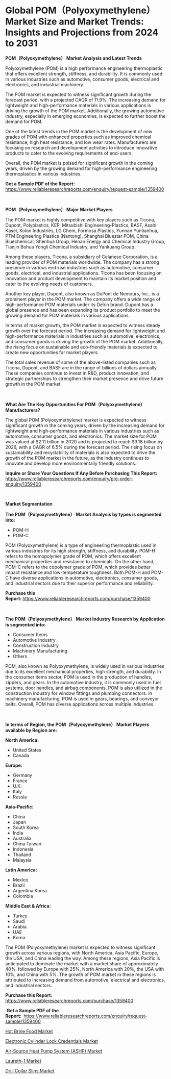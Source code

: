 <p><h1>Global POM（Polyoxymethylene） Market Size and Market Trends: Insights and Projections from 2024 to 2031</h1></p><p><strong>POM（Polyoxymethylene） Market Analysis and Latest Trends</strong></p>
<p><p>Polyoxymethylene (POM) is a high performance engineering thermoplastic that offers excellent strength, stiffness, and durability. It is commonly used in various industries such as automotive, consumer goods, electrical and electronics, and industrial machinery.</p><p>The POM market is expected to witness significant growth during the forecast period, with a projected CAGR of 11.9%. The increasing demand for lightweight and high-performance materials in various applications is driving the growth of the POM market. Additionally, the growing automotive industry, especially in emerging economies, is expected to further boost the demand for POM.</p><p>One of the latest trends in the POM market is the development of new grades of POM with enhanced properties such as improved chemical resistance, high heat resistance, and low wear rates. Manufacturers are focusing on research and development activities to introduce innovative products to cater to the evolving requirements of end-users.</p><p>Overall, the POM market is poised for significant growth in the coming years, driven by the growing demand for high-performance engineering thermoplastics in various industries.</p></p>
<p><strong>Get a Sample PDF of the Report:&nbsp;</strong> <a href="https://www.reliableresearchreports.com/enquiry/request-sample/1359400">https://www.reliableresearchreports.com/enquiry/request-sample/1359400</a></p>
<p>&nbsp;</p>
<p><strong>POM（Polyoxymethylene） Major Market Players</strong></p>
<p><p>The POM market is highly competitive with key players such as Ticona, Dupont, Polyplastics, KEP, Mitsubishi Engineering-Plastics, BASF, Asahi Kasei, Kolon Industries, LG Chem, Formosa Plastics, Yunnan Yuntianhua, PTM Engineering Plastics (Nantong), Shanghai Bluestar POM, China Bluechemical, Shenhua Group, Henan Energy and Chemical Industry Group, Tianjin Bohua Yongli Chemical Industry, and Yankuang Group.</p><p>Among these players, Ticona, a subsidiary of Celanese Corporation, is a leading provider of POM materials worldwide. The company has a strong presence in various end-use industries such as automotive, consumer goods, electrical, and industrial applications. Ticona has been focusing on innovation and product development to maintain its market position and cater to the evolving needs of customers.</p><p>Another key player, Dupont, also known as DuPont de Nemours, Inc., is a prominent player in the POM market. The company offers a wide range of high-performance POM materials under its Delrin brand. Dupont has a global presence and has been expanding its product portfolio to meet the growing demand for POM materials in various applications.</p><p>In terms of market growth, the POM market is expected to witness steady growth over the forecast period. The increasing demand for lightweight and high-performance materials in industries such as automotive, electronics, and consumer goods is driving the growth of the POM market. Additionally, the rising focus on sustainable and eco-friendly materials is expected to create new opportunities for market players.</p><p>The total sales revenue of some of the above-listed companies such as Ticona, Dupont, and BASF are in the range of billions of dollars annually. These companies continue to invest in R&D, product innovation, and strategic partnerships to strengthen their market presence and drive future growth in the POM market.</p></p>
<p>&nbsp;</p>
<p><strong>What Are The Key Opportunities For POM（Polyoxymethylene） Manufacturers?</strong></p>
<p><p>The global POM (Polyoxymethylene) market is expected to witness significant growth in the coming years, driven by the increasing demand for lightweight and high-performance materials in various industries such as automotive, consumer goods, and electronics. The market size for POM was valued at $2.11 billion in 2020 and is projected to reach $3.18 billion by 2026, with a CAGR of 6.5% during the forecast period. The rising focus on sustainability and recyclability of materials is also expected to drive the growth of the POM market in the future, as the industry continues to innovate and develop more environmentally friendly solutions.</p></p>
<p><strong>Inquire or Share Your Questions If Any Before Purchasing This Report:</strong> <a href="https://www.reliableresearchreports.com/enquiry/pre-order-enquiry/1359400">https://www.reliableresearchreports.com/enquiry/pre-order-enquiry/1359400</a></p>
<p>&nbsp;</p>
<p><strong>Market Segmentation</strong></p>
<p><strong>The POM（Polyoxymethylene） Market Analysis by types is segmented into:</strong></p>
<p><ul><li>POM-H</li><li>POM-C</li></ul></p>
<p><p>POM (Polyoxymethylene) is a type of engineering thermoplastic used in various industries for its high strength, stiffness, and durability. POM-H refers to the homopolymer grade of POM, which offers excellent mechanical properties and resistance to chemicals. On the other hand, POM-C refers to the copolymer grade of POM, which provides better impact resistance and low-temperature toughness. Both POM-H and POM-C have diverse applications in automotive, electronics, consumer goods, and industrial sectors due to their superior performance and reliability.</p></p>
<p><strong>Purchase this Report:&nbsp;</strong><a href="https://www.reliableresearchreports.com/purchase/1359400">https://www.reliableresearchreports.com/purchase/1359400</a></p>
<p>&nbsp;</p>
<p><strong>The POM（Polyoxymethylene） Market Industry Research by Application is segmented into:</strong></p>
<p><ul><li>Consumer Items</li><li>Automotive Industry</li><li>Construction Industry</li><li>Machinery Manufacturing</li><li>Others</li></ul></p>
<p><p>POM, also known as Polyoxymethylene, is widely used in various industries due to its excellent mechanical properties, high strength, and durability. In the consumer items sector, POM is used in the production of handles, zippers, and gears. In the automotive industry, it is commonly used in fuel systems, door handles, and airbag components. POM is also utilized in the construction industry for window fittings and plumbing connectors. In machinery manufacturing, POM is used in gears, bearings, and conveyor belts. Overall, POM has diverse applications across multiple industries.</p></p>
<p>&nbsp;</p>
<p><strong>In terms of Region, the POM（Polyoxymethylene） Market Players available by Region are:</strong></p>
<p>
    <p> <strong> North America: </strong>
        <ul>
            <li>United States</li>
            <li>Canada</li>
        </ul>
        </p> 
    <p> <strong> Europe: </strong>
        <ul>
            <li>Germany</li>
            <li>France</li>
            <li>U.K.</li>
            <li>Italy</li>
            <li>Russia</li>
        </ul>
        </p> 
    <p> <strong> Asia-Pacific: </strong>
        <ul>
            <li>China</li>
            <li>Japan</li>
            <li>South Korea</li>
            <li>India</li>
            <li>Australia</li>
            <li>China Taiwan</li>
            <li>Indonesia</li>
            <li>Thailand</li>
            <li>Malaysia</li>
        </ul>
        </p> 
    <p> <strong> Latin America: </strong>
        <ul>
            <li>Mexico</li>
            <li>Brazil</li>
            <li>Argentina Korea</li>
            <li>Colombia</li>
        </ul>
        </p> 
    <p> <strong> Middle East & Africa: </strong>
        <ul>
            <li>Turkey</li>
            <li>Saudi</li>
            <li>Arabia</li>
            <li>UAE</li>
            <li>Korea</li>
        </ul>
    </p>
    </p>
<p><p>The POM (Polyoxymethylene) market is expected to witness significant growth across various regions, with North America, Asia Pacific, Europe, the USA, and China leading the way. Among these regions, Asia Pacific is anticipated to dominate the market with a market share of approximately 40%, followed by Europe with 25%, North America with 20%, the USA with 10%, and China with 5%. The growth of POM market in these regions is attributed to increasing demand from automotive, electrical and electronics, and industrial sectors.</p></p>
<p><strong>Purchase this Report: </strong><a href="https://www.reliableresearchreports.com/purchase/1359400">https://www.reliableresearchreports.com/purchase/1359400</a></p>
<p>&nbsp;<strong>Get a Sample PDF of the Report:&nbsp;&nbsp;</strong><a href="https://www.reliableresearchreports.com/enquiry/request-sample/1359400">https://www.reliableresearchreports.com/enquiry/request-sample/1359400</a></p>
<p><strong></strong></p>
<p><p><a href="https://issuu.com/reportprime-2/docs/hot-brine-food-market-size-2030.pptx">Hot Brine Food Market</a></p><p><a href="https://github.com/mabutironaldo/Market-Research-Report-List-3/blob/main/electronic-cylinder-lock-credentials-market.md">Electronic Cylinder Lock Credentials Market</a></p><p><a href="https://medium.com/p/55ff6be61d18/edit">Air-Source Heat Pump System (ASHP) Market</a></p><p><a href="https://issuu.com/reportprime-2/docs/laureth-1-market-size-2030.pptx">Laureth-1 Market</a></p><p><a href="https://medium.com/p/2d339e2e657e/edit">Driil Collar Slips Market</a></p></p>